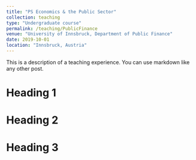 ```yaml
---
title: "PS Economics & the Public Sector"
collection: teaching
type: "Undergraduate course"
permalink: /teaching/PublicFinance
venue: "University of Innsbruck, Department of Public Finance"
date: 2019-10-01
location: "Innsbruck, Austria"
---
```


This is a description of a teaching experience. You can use markdown like any other post.

Heading 1
======

Heading 2
======

Heading 3
======
